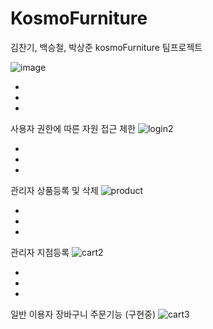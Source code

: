 # KosmoFurniture

김찬기, 백승철, 박상준 kosmoFurniture 팀프로젝트


![image](https://user-images.githubusercontent.com/79554850/150905200-7d1ae5e8-f1b3-4f75-a6e2-a7dff4f9ea16.png)


-
-
-


사용자 권한에 따른 자원 접근 제한
![login2](https://user-images.githubusercontent.com/79554850/149166278-31754d7d-971a-4c95-994f-3ab88b7f21cf.gif)

-
-
-

관리자 상품등록 및 삭제
![product](https://user-images.githubusercontent.com/79554850/149168969-132939ee-1457-4b08-92a8-c38c4ba575bd.gif)

-
-
-


관리자 지점등록
![cart2](https://user-images.githubusercontent.com/79554850/149169734-5f01ec20-fdb3-46e5-a8fa-a688ff5885e2.gif)

-
-
-


일반 이용자 장바구니 주문기능 (구현중)
![cart3](https://user-images.githubusercontent.com/79554850/149170435-30bf20d6-347e-4dba-a8d3-cd74e9c7fe8d.gif)
